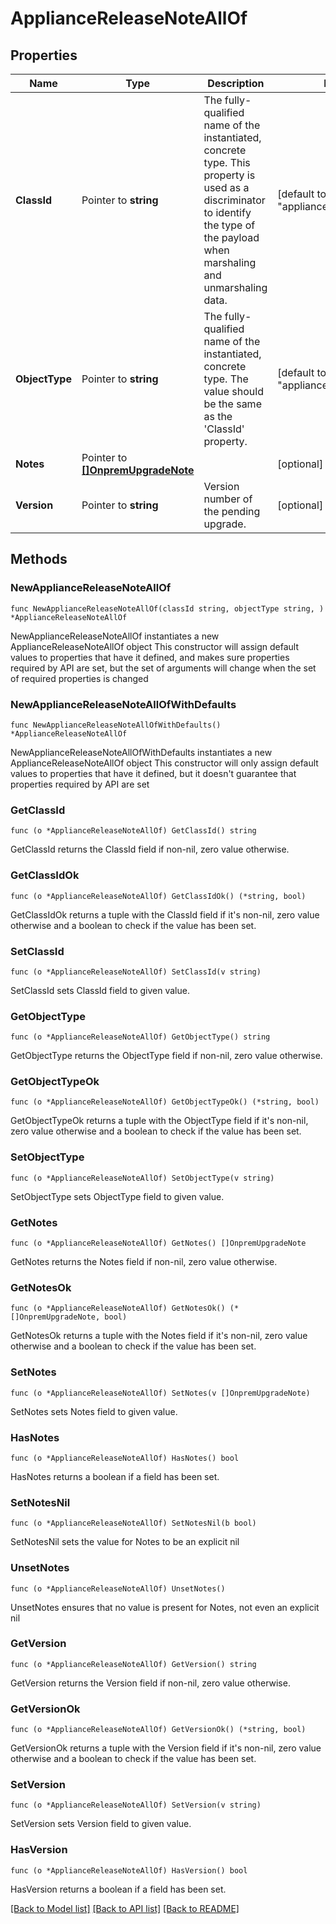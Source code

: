 # ApplianceReleaseNoteAllOf

## Properties

Name | Type | Description | Notes
------------ | ------------- | ------------- | -------------
**ClassId** | Pointer to **string** | The fully-qualified name of the instantiated, concrete type. This property is used as a discriminator to identify the type of the payload when marshaling and unmarshaling data. | [default to "appliance.ReleaseNote"]
**ObjectType** | Pointer to **string** | The fully-qualified name of the instantiated, concrete type. The value should be the same as the &#39;ClassId&#39; property. | [default to "appliance.ReleaseNote"]
**Notes** | Pointer to [**[]OnpremUpgradeNote**](OnpremUpgradeNote.md) |  | [optional] 
**Version** | Pointer to **string** | Version number of the pending upgrade. | [optional] [readonly] 

## Methods

### NewApplianceReleaseNoteAllOf

`func NewApplianceReleaseNoteAllOf(classId string, objectType string, ) *ApplianceReleaseNoteAllOf`

NewApplianceReleaseNoteAllOf instantiates a new ApplianceReleaseNoteAllOf object
This constructor will assign default values to properties that have it defined,
and makes sure properties required by API are set, but the set of arguments
will change when the set of required properties is changed

### NewApplianceReleaseNoteAllOfWithDefaults

`func NewApplianceReleaseNoteAllOfWithDefaults() *ApplianceReleaseNoteAllOf`

NewApplianceReleaseNoteAllOfWithDefaults instantiates a new ApplianceReleaseNoteAllOf object
This constructor will only assign default values to properties that have it defined,
but it doesn't guarantee that properties required by API are set

### GetClassId

`func (o *ApplianceReleaseNoteAllOf) GetClassId() string`

GetClassId returns the ClassId field if non-nil, zero value otherwise.

### GetClassIdOk

`func (o *ApplianceReleaseNoteAllOf) GetClassIdOk() (*string, bool)`

GetClassIdOk returns a tuple with the ClassId field if it's non-nil, zero value otherwise
and a boolean to check if the value has been set.

### SetClassId

`func (o *ApplianceReleaseNoteAllOf) SetClassId(v string)`

SetClassId sets ClassId field to given value.


### GetObjectType

`func (o *ApplianceReleaseNoteAllOf) GetObjectType() string`

GetObjectType returns the ObjectType field if non-nil, zero value otherwise.

### GetObjectTypeOk

`func (o *ApplianceReleaseNoteAllOf) GetObjectTypeOk() (*string, bool)`

GetObjectTypeOk returns a tuple with the ObjectType field if it's non-nil, zero value otherwise
and a boolean to check if the value has been set.

### SetObjectType

`func (o *ApplianceReleaseNoteAllOf) SetObjectType(v string)`

SetObjectType sets ObjectType field to given value.


### GetNotes

`func (o *ApplianceReleaseNoteAllOf) GetNotes() []OnpremUpgradeNote`

GetNotes returns the Notes field if non-nil, zero value otherwise.

### GetNotesOk

`func (o *ApplianceReleaseNoteAllOf) GetNotesOk() (*[]OnpremUpgradeNote, bool)`

GetNotesOk returns a tuple with the Notes field if it's non-nil, zero value otherwise
and a boolean to check if the value has been set.

### SetNotes

`func (o *ApplianceReleaseNoteAllOf) SetNotes(v []OnpremUpgradeNote)`

SetNotes sets Notes field to given value.

### HasNotes

`func (o *ApplianceReleaseNoteAllOf) HasNotes() bool`

HasNotes returns a boolean if a field has been set.

### SetNotesNil

`func (o *ApplianceReleaseNoteAllOf) SetNotesNil(b bool)`

 SetNotesNil sets the value for Notes to be an explicit nil

### UnsetNotes
`func (o *ApplianceReleaseNoteAllOf) UnsetNotes()`

UnsetNotes ensures that no value is present for Notes, not even an explicit nil
### GetVersion

`func (o *ApplianceReleaseNoteAllOf) GetVersion() string`

GetVersion returns the Version field if non-nil, zero value otherwise.

### GetVersionOk

`func (o *ApplianceReleaseNoteAllOf) GetVersionOk() (*string, bool)`

GetVersionOk returns a tuple with the Version field if it's non-nil, zero value otherwise
and a boolean to check if the value has been set.

### SetVersion

`func (o *ApplianceReleaseNoteAllOf) SetVersion(v string)`

SetVersion sets Version field to given value.

### HasVersion

`func (o *ApplianceReleaseNoteAllOf) HasVersion() bool`

HasVersion returns a boolean if a field has been set.


[[Back to Model list]](../README.md#documentation-for-models) [[Back to API list]](../README.md#documentation-for-api-endpoints) [[Back to README]](../README.md)



